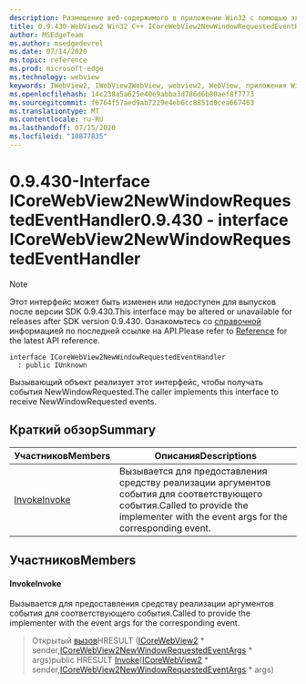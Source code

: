 ```yaml
---
description: Размещение веб-содержимого в приложении Win32 с помощью элемента управления Microsoft Edge WebView2
title: 0.9.430-WebView2 Win32 C++ ICoreWebView2NewWindowRequestedEventHandler
author: MSEdgeTeam
ms.author: msedgedevrel
ms.date: 07/14/2020
ms.topic: reference
ms.prod: microsoft-edge
ms.technology: webview
keywords: IWebView2, IWebView2WebView, webview2, WebView, приложения Win32, Win32, EDGE, ICoreWebView2, ICoreWebView2Host, элемент управления "веб-браузер", HTML Edge
ms.openlocfilehash: 14c238a5a625e40e9abba3d786d6b80aef8f7773
ms.sourcegitcommit: f6764f57aed9ab7229e4eb6cc8851d0cea667403
ms.translationtype: MT
ms.contentlocale: ru-RU
ms.lasthandoff: 07/15/2020
ms.locfileid: "10877835"
---
```

# <span data-ttu-id="13bd2-104">0.9.430-Interface ICoreWebView2NewWindowRequestedEventHandler</span><span class="sxs-lookup"><span data-stu-id="13bd2-104">0.9.430 - interface ICoreWebView2NewWindowRequestedEventHandler</span></span> 

> [!NOTE]
> <span data-ttu-id="13bd2-105">Этот интерфейс может быть изменен или недоступен для выпусков после версии SDK 0.9.430.</span><span class="sxs-lookup"><span data-stu-id="13bd2-105">This interface may be altered or unavailable for releases after SDK version 0.9.430.</span></span> <span data-ttu-id="13bd2-106">Ознакомьтесь со [справочной](../../../webview2-api-reference.md) информацией по последней ссылке на API.</span><span class="sxs-lookup"><span data-stu-id="13bd2-106">Please refer to [Reference](../../../webview2-api-reference.md) for the latest API reference.</span></span>

```
interface ICoreWebView2NewWindowRequestedEventHandler
  : public IUnknown
```

<span data-ttu-id="13bd2-107">Вызывающий объект реализует этот интерфейс, чтобы получать события NewWindowRequested.</span><span class="sxs-lookup"><span data-stu-id="13bd2-107">The caller implements this interface to receive NewWindowRequested events.</span></span>

## <span data-ttu-id="13bd2-108">Краткий обзор</span><span class="sxs-lookup"><span data-stu-id="13bd2-108">Summary</span></span>

 <span data-ttu-id="13bd2-109">Участников</span><span class="sxs-lookup"><span data-stu-id="13bd2-109">Members</span></span>                        | <span data-ttu-id="13bd2-110">Описания</span><span class="sxs-lookup"><span data-stu-id="13bd2-110">Descriptions</span></span>
--------------------------------|---------------------------------------------
[<span data-ttu-id="13bd2-111">Invoke</span><span class="sxs-lookup"><span data-stu-id="13bd2-111">Invoke</span></span>](#invoke) | <span data-ttu-id="13bd2-112">Вызывается для предоставления средству реализации аргументов события для соответствующего события.</span><span class="sxs-lookup"><span data-stu-id="13bd2-112">Called to provide the implementer with the event args for the corresponding event.</span></span>

## <span data-ttu-id="13bd2-113">Участников</span><span class="sxs-lookup"><span data-stu-id="13bd2-113">Members</span></span>

#### <span data-ttu-id="13bd2-114">Invoke</span><span class="sxs-lookup"><span data-stu-id="13bd2-114">Invoke</span></span> 

<span data-ttu-id="13bd2-115">Вызывается для предоставления средству реализации аргументов события для соответствующего события.</span><span class="sxs-lookup"><span data-stu-id="13bd2-115">Called to provide the implementer with the event args for the corresponding event.</span></span>

> <span data-ttu-id="13bd2-116">Открытый [вызов](#invoke)HRESULT ([ICoreWebView2](ICoreWebView2.md) \* sender,[ICoreWebView2NewWindowRequestedEventArgs](ICoreWebView2NewWindowRequestedEventArgs.md) \* args)</span><span class="sxs-lookup"><span data-stu-id="13bd2-116">public HRESULT [Invoke](#invoke)([ICoreWebView2](ICoreWebView2.md) \* sender,[ICoreWebView2NewWindowRequestedEventArgs](ICoreWebView2NewWindowRequestedEventArgs.md) \* args)</span></span>

